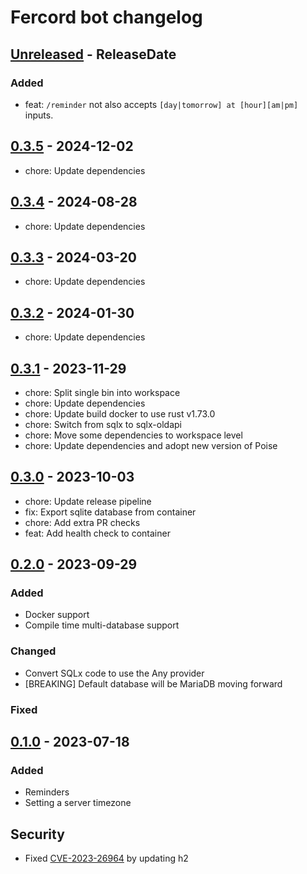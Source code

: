 # Fercord bot changelog

<!-- next-header -->

## [Unreleased] - ReleaseDate

### Added
- feat: `/reminder` not also accepts `[day|tomorrow] at [hour][am|pm]` inputs.

## [0.3.5] - 2024-12-02
- chore: Update dependencies

## [0.3.4] - 2024-08-28
- chore: Update dependencies

## [0.3.3] - 2024-03-20
- chore: Update dependencies

## [0.3.2] - 2024-01-30
- chore: Update dependencies

## [0.3.1] - 2023-11-29
- chore: Split single bin into workspace
- chore: Update dependencies
- chore: Update build docker to use rust v1.73.0
- chore: Switch from sqlx to sqlx-oldapi
- chore: Move some dependencies to workspace level
- chore: Update dependencies and adopt new version of Poise

## [0.3.0] - 2023-10-03
- chore: Update release pipeline
- fix: Export sqlite database from container
- chore: Add extra PR checks
- feat: Add health check to container

## [0.2.0] - 2023-09-29

### Added
- Docker support
- Compile time multi-database support

### Changed
- Convert SQLx code to use the Any provider
- [BREAKING] Default database will be MariaDB moving forward

### Fixed

## [0.1.0](https://github.com/kekonn/fercord/releases/tag/v0.1.0) - 2023-07-18

### Added
- Reminders
- Setting a server timezone

## Security
- Fixed [CVE-2023-26964](https://github.com/kekonn/fercord/security/dependabot/1) by updating h2


<!-- next-url -->
[Unreleased]: https://github.com/kekonn/fercord/compare/fercord_bot-v0.3.5...HEAD
[0.3.5]: https://github.com/kekonn/fercord/compare/v0.3.4...fercord_bot-v0.3.5
[0.3.4]: https://github.com/kekonn/fercord/compare/v0.3.3...v0.3.4
[0.3.3]: https://github.com/kekonn/fercord/compare/v0.3.2...v0.3.3
[0.3.2]: https://github.com/kekonn/fercord/compare/v0.3.1...v0.3.2
[0.3.1]: https://github.com/kekonn/fercord/compare/v0.3.0...v0.3.1
[0.3.0]: https://github.com/kekonn/fercord/compare/v0.2.0...v0.3.0
[0.2.0]: https://github.com/kekonn/fercord/compare/v0.1.0...v0.2.0
[0.1.0]: https://github.com/kekonn/fercord/compare/1c72dea07273f387914ffd122218e27a6a676a9a...v0.1.0